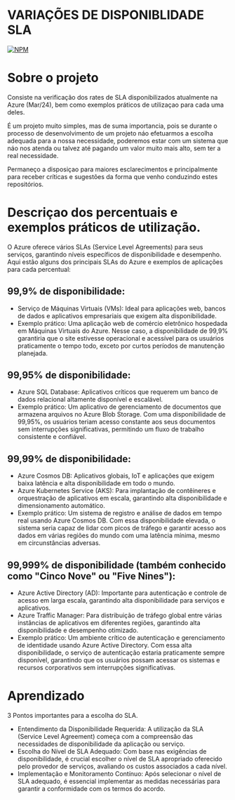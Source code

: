 # VARIAÇÕES DE DISPONIBLIDADE SLA
[![NPM](https://img.shields.io/npm/l/react)](https://github.com/Bongiorno14/SLA_Azure/blob/main/LICENSE) 

# Sobre o projeto

Consiste na verificação dos rates de SLA disponibilizados atualmente na Azure (Mar/24), bem como exemplos práticos de utilizaçao para cada uma deles.

É um projeto muito simples, mas de suma importancia, pois se durante o processo de desenvolvimento de um projeto náo efetuarmos a escolha adequada para a nossa necessidade, poderemos estar com um sistema que náo nos atenda ou talvez até pagando um valor muito mais alto, sem ter a real necessidade.

Permaneço a disposiçao para maiores esclarecimentos e principalmente para receber críticas e sugestões da forma que venho conduzindo estes repositórios.

# Descriçao dos percentuais e exemplos práticos de utilização.

O Azure oferece vários SLAs (Service Level Agreements) para seus serviços, garantindo níveis específicos de disponibilidade e desempenho. Aqui estão alguns dos principais SLAs do Azure e exemplos de aplicações para cada percentual:

## 99,9% de disponibilidade:
- Serviço de Máquinas Virtuais (VMs): Ideal para aplicações web, bancos de dados e aplicativos empresariais que exigem alta disponibilidade.
- Exemplo prático: Uma aplicação web de comércio eletrônico hospedada em Máquinas Virtuais do Azure. Nesse caso, a disponibilidade de 99,9% garantiria que o site estivesse operacional e acessível para os usuários praticamente o tempo todo, exceto por curtos períodos de manutenção planejada.

## 99,95% de disponibilidade:
- Azure SQL Database: Aplicativos críticos que requerem um banco de dados relacional altamente disponível e escalável.
- Exemplo prático: Um aplicativo de gerenciamento de documentos que armazena arquivos no Azure Blob Storage. Com uma disponibilidade de 99,95%, os usuários teriam acesso constante aos seus documentos sem interrupções significativas, permitindo um fluxo de trabalho consistente e confiável.
  
## 99,99% de disponibilidade:
- Azure Cosmos DB: Aplicativos globais, IoT e aplicações que exigem baixa latência e alta disponibilidade em todo o mundo.
- Azure Kubernetes Service (AKS): Para implantação de contêineres e orquestração de aplicativos em escala, garantindo alta disponibilidade e dimensionamento automático.
- Exemplo prático: Um sistema de registro e análise de dados em tempo real usando Azure Cosmos DB. Com essa disponibilidade elevada, o sistema seria capaz de lidar com picos de tráfego e garantir acesso aos dados em várias regiões do mundo com uma latência mínima, mesmo em circunstâncias adversas.
  
## 99,999% de disponibilidade (também conhecido como "Cinco Nove" ou "Five Nines"):
- Azure Active Directory (AD): Importante para autenticação e controle de acesso em larga escala, garantindo alta disponibilidade para serviços e aplicativos.
- Azure Traffic Manager: Para distribuição de tráfego global entre várias instâncias de aplicativos em diferentes regiões, garantindo alta disponibilidade e desempenho otimizado.
- Exemplo prático: Um ambiente crítico de autenticação e gerenciamento de identidade usando Azure Active Directory. Com essa alta disponibilidade, o serviço de autenticação estaria praticamente sempre disponível, garantindo que os usuários possam acessar os sistemas e recursos corporativos sem interrupções significativas.
  
# Aprendizado

3 Pontos importantes para a escolha do SLA.
- Entendimento da Disponibilidade Requerida: A utilização da SLA (Service Level Agreement) começa com a compreensão das necessidades de disponibilidade da aplicação ou serviço. 
- Escolha do Nível de SLA Adequado: Com base nas exigências de disponibilidade, é crucial escolher o nível de SLA apropriado oferecido pelo provedor de serviços, avaliando os custos associados a cada nível.
- Implementação e Monitoramento Contínuo: Após selecionar o nível de SLA adequado, é essencial implementar as medidas necessárias para garantir a conformidade com os termos do acordo. 
